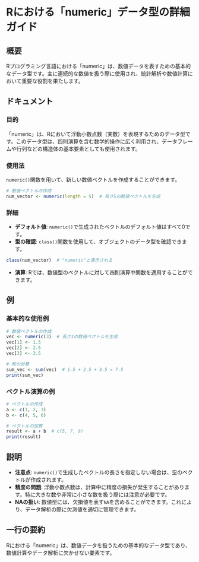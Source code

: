 <!--
Meta Description: # Rにおける「numeric」データ型の詳細ガイド ## 概要 Rプログラミング言語における「numeric」は、数値データを表すための基本的なデータ型です。主に連続的な数値を扱う際に使用され、統計解析や数値計算において重要な役割を果たします。 ## ドキュメント ### 目的 「numeric」...
Meta Keywords: numeric, vec, rにおける, 数値ベクトルの作成, num_vector
-->

# Rにおける「numeric」データ型の詳細ガイド

## 概要
Rプログラミング言語における「numeric」は、数値データを表すための基本的なデータ型です。主に連続的な数値を扱う際に使用され、統計解析や数値計算において重要な役割を果たします。

## ドキュメント

### 目的
「numeric」は、Rにおいて浮動小数点数（実数）を表現するためのデータ型です。このデータ型は、四則演算を含む数学的操作に広く利用され、データフレームや行列などの構造体の基本要素としても使用されます。

### 使用法
`numeric()`関数を用いて、新しい数値ベクトルを作成することができます。

```R
# 数値ベクトルの作成
num_vector <- numeric(length = 5)  # 長さ5の数値ベクトルを生成
```

### 詳細
- **デフォルト値**: `numeric()`で生成されたベクトルのデフォルト値はすべて0です。
- **型の確認**: `class()`関数を使用して、オブジェクトのデータ型を確認できます。

```R
class(num_vector)  # "numeric"と表示される
```

- **演算**: Rでは、数値型のベクトルに対して四則演算や関数を適用することができます。

## 例

### 基本的な使用例

```R
# 数値ベクトルの作成
vec <- numeric(3)  # 長さ3の数値ベクトルを生成
vec[1] <- 1.5
vec[2] <- 2.5
vec[3] <- 3.5

# 和の計算
sum_vec <- sum(vec)  # 1.5 + 2.5 + 3.5 = 7.5
print(sum_vec)
```

### ベクトル演算の例

```R
# ベクトルの作成
a <- c(1, 2, 3)
b <- c(4, 5, 6)

# ベクトルの加算
result <- a + b  # c(5, 7, 9)
print(result)
```

## 説明
- **注意点**: `numeric()`で生成したベクトルの長さを指定しない場合は、空のベクトルが作成されます。
- **精度の問題**: 浮動小数点数は、計算中に精度の損失が発生することがあります。特に大きな数や非常に小さな数を扱う際には注意が必要です。
- **NAの扱い**: 数値型には、欠損値を表す`NA`を含めることができます。これにより、データ解析の際に欠測値を適切に管理できます。

## 一行の要約
Rにおける「numeric」は、数値データを扱うための基本的なデータ型であり、数値計算やデータ解析に欠かせない要素です。